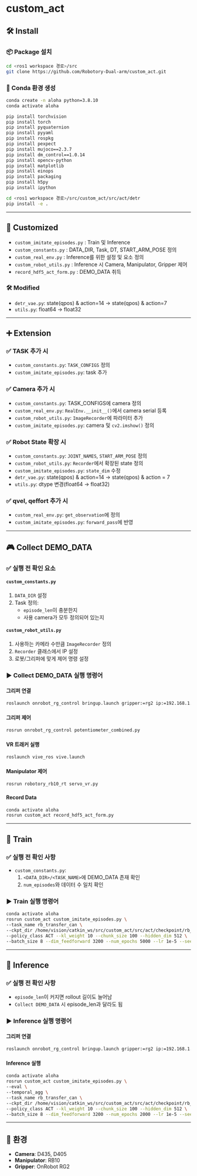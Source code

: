 # custom_act

## 🛠️ Install

### 📦 Package 설치

```bash
cd <ros1 workspace 경로>/src
git clone https://github.com/Robotory-Dual-arm/custom_act.git
```

### 🐍 Conda 환경 생성

```bash
conda create -n aloha python=3.8.10
conda activate aloha

pip install torchvision
pip install torch
pip install pyquaternion
pip install pyyaml
pip install rospkg
pip install pexpect
pip install mujoco==2.3.7
pip install dm_control==1.0.14
pip install opencv-python
pip install matplotlib
pip install einops
pip install packaging
pip install h5py
pip install ipython

cd <ros1 workspace 경로>/src/custom_act/src/act/detr
pip install -e .
```

---

## 🔧 Customized

- `custom_imitate_episodes.py` : Train 및 Inference
- `custom_constants.py` : DATA_DIR, Task, DT, START_ARM_POSE 정의
- `custom_real_env.py` : Inference를 위한 설정 및 요소 정의
- `custom_robot_utils.py` : Inference 시 Camera, Manipulator, Gripper 제어
- `record_hdf5_act_form.py` : DEMO_DATA 취득

### 🛠 Modified

- `detr_vae.py`: state(qpos) & action=14 → state(qpos) & action=7
- `utils.py`: float64 → float32

---

## ➕ Extension

### ✅ TASK 추가 시

- `custom_constants.py`: `TASK_CONFIGS` 정의
- `custom_imitate_episodes.py`: task 추가

### ✅ Camera 추가 시

- `custom_constants.py`: TASK_CONFIGS에 camera 정의
- `custom_real_env.py`: `RealEnv.__init__()`에서 camera serial 등록
- `custom_robot_utils.py`: `ImageRecorder`에 파라미터 추가
- `custom_imitate_episodes.py`: camera 및 `cv2.imshow()` 정의

### ✅ Robot State 확장 시

- `custom_constants.py`: `JOINT_NAMES`, `START_ARM_POSE` 정의
- `custom_robot_utils.py`: `Recorder`에서 확장된 state 정의
- `custom_imitate_episodes.py`: `state_dim` 수정
- `detr_vae.py`: state(qpos) & action=14 -> state(qpos) & action = 7
- `utils.py`: dtype 변경(float64 -> float32)

### ✅ qvel, qeffort 추가 시

- `custom_real_env.py`: `get_observation`에 정의
- `custom_imitate_episodes.py`: `forward_pass`에 반영

---

## 🎮 Collect DEMO_DATA

### ✅ 실행 전 확인 요소

#### `custom_constants.py`

1. `DATA_DIR` 설정
2. Task 정의:
   - `episode_len`이 충분한지
   - 사용 camera가 모두 정의되어 있는지

#### `custom_robot_utils.py`

1. 사용하는 카메라 수만큼 `ImageRecorder` 정의
2. `Recorder` 클래스에서 IP 설정
3. 로봇/그리퍼에 맞게 제어 명령 설정

### ▶ Collect DEMO_DATA 실행 명령어

#### 그리퍼 연결

```bash
roslaunch onrobot_rg_control bringup.launch gripper:=rg2 ip:=192.168.1.1
```

#### 그리퍼 제어

```bash
rosrun onrobot_rg_control potentiometer_combined.py
```

#### VR 트래커 실행

```bash
roslaunch vive_ros vive.launch
```

#### Manipulator 제어

```bash
rosrun robotory_rb10_rt servo_vr.py
```

#### Record Data

```bash
conda activate aloha
rosrun custom_act record_hdf5_act_form.py
```

---

## 🧠 Train

### ✅ 실행 전 확인 사항

- `custom_constants.py`:
  1. `<DATA_DIR>/<TASK_NAME>`에 DEMO_DATA 존재 확인
  2. `num_episodes`와 데이터 수 일치 확인

### ▶ Train 실행 명령어

```bash
conda activate aloha 
rosrun custom_act custom_imitate_episodes.py \
--task_name rb_transfer_can \
--ckpt_dir /home/vision/catkin_ws/src/custom_act/src/act/checkpoint/rb_transfer_can_scripted_5000 \
--policy_class ACT --kl_weight 10 --chunk_size 100 --hidden_dim 512 \
--batch_size 8 --dim_feedforward 3200 --num_epochs 5000 --lr 1e-5 --seed 0
```

---

## 🚀 Inference

### ✅ 실행 전 확인 사항

- `episode_len`이 커지면 rollout 길이도 늘어남
- `Collect DEMO_DATA` 시 episode_len과 달라도 됨

### ▶ Inference 실행 명령어

#### 그리퍼 연결

```bash
roslaunch onrobot_rg_control bringup.launch gripper:=rg2 ip:=192.168.1.1
```

#### Inference 실행

```bash
conda activate aloha
rosrun custom_act custom_imitate_episodes.py \
--eval \
--temporal_agg \
--task_name rb_transfer_can \
--ckpt_dir /home/vision/catkin_ws/src/custom_act/src/act/checkpoint/rb_transfer_can_scripted \
--policy_class ACT --kl_weight 10 --chunk_size 100 --hidden_dim 512 \
--batch_size 8 --dim_feedforward 3200 --num_epochs 2000 --lr 1e-5 --seed 0
```

---

## 🧰 환경

- **Camera**: D435, D405  
- **Manipulator**: RB10  
- **Gripper**: OnRobot RG2
